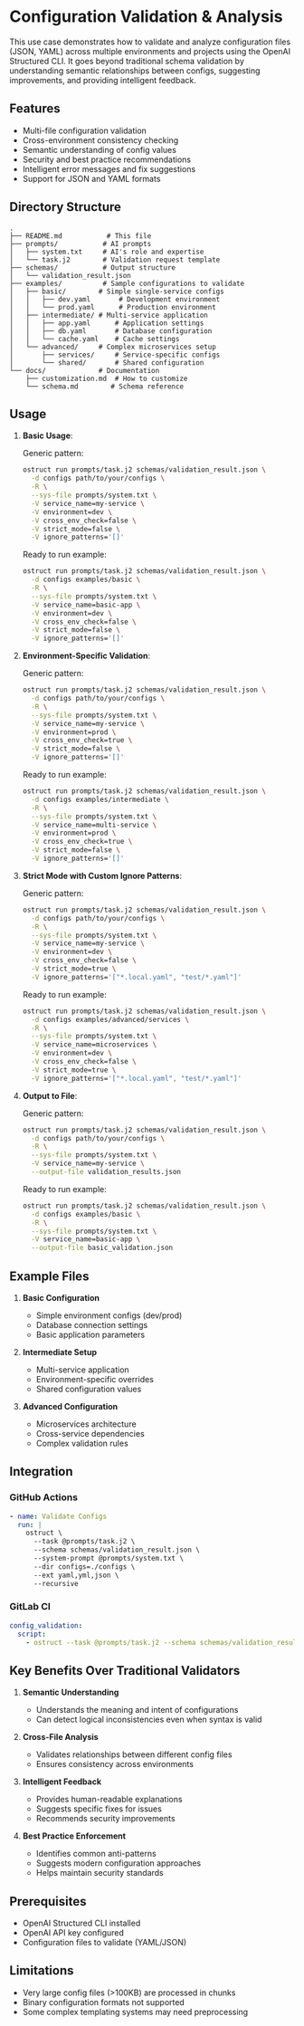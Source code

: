 # Configuration Validation & Analysis

This use case demonstrates how to validate and analyze configuration files (JSON, YAML) across multiple environments and projects using the OpenAI Structured CLI. It goes beyond traditional schema validation by understanding semantic relationships between configs, suggesting improvements, and providing intelligent feedback.

## Features

- Multi-file configuration validation
- Cross-environment consistency checking
- Semantic understanding of config values
- Security and best practice recommendations
- Intelligent error messages and fix suggestions
- Support for JSON and YAML formats

## Directory Structure

```
.
├── README.md           # This file
├── prompts/           # AI prompts
│   ├── system.txt     # AI's role and expertise
│   └── task.j2        # Validation request template
├── schemas/           # Output structure
│   └── validation_result.json
├── examples/          # Sample configurations to validate
│   ├── basic/        # Simple single-service configs
│   │   ├── dev.yaml       # Development environment
│   │   └── prod.yaml      # Production environment
│   ├── intermediate/ # Multi-service application
│   │   ├── app.yaml      # Application settings
│   │   ├── db.yaml       # Database configuration
│   │   └── cache.yaml    # Cache settings
│   └── advanced/     # Complex microservices setup
│       ├── services/     # Service-specific configs
│       └── shared/       # Shared configuration
└── docs/             # Documentation
    ├── customization.md  # How to customize
    └── schema.md        # Schema reference

```

## Usage

1. **Basic Usage**:

   Generic pattern:

   ```bash
   ostruct run prompts/task.j2 schemas/validation_result.json \
     -d configs path/to/your/configs \
     -R \
     --sys-file prompts/system.txt \
     -V service_name=my-service \
     -V environment=dev \
     -V cross_env_check=false \
     -V strict_mode=false \
     -V ignore_patterns='[]'
   ```

   Ready to run example:

   ```bash
   ostruct run prompts/task.j2 schemas/validation_result.json \
     -d configs examples/basic \
     -R \
     --sys-file prompts/system.txt \
     -V service_name=basic-app \
     -V environment=dev \
     -V cross_env_check=false \
     -V strict_mode=false \
     -V ignore_patterns='[]'
   ```

2. **Environment-Specific Validation**:

   Generic pattern:

   ```bash
   ostruct run prompts/task.j2 schemas/validation_result.json \
     -d configs path/to/your/configs \
     -R \
     --sys-file prompts/system.txt \
     -V service_name=my-service \
     -V environment=prod \
     -V cross_env_check=true \
     -V strict_mode=false \
     -V ignore_patterns='[]'
   ```

   Ready to run example:

   ```bash
   ostruct run prompts/task.j2 schemas/validation_result.json \
     -d configs examples/intermediate \
     -R \
     --sys-file prompts/system.txt \
     -V service_name=multi-service \
     -V environment=prod \
     -V cross_env_check=true \
     -V strict_mode=false \
     -V ignore_patterns='[]'
   ```

3. **Strict Mode with Custom Ignore Patterns**:

   Generic pattern:

   ```bash
   ostruct run prompts/task.j2 schemas/validation_result.json \
     -d configs path/to/your/configs \
     -R \
     --sys-file prompts/system.txt \
     -V service_name=my-service \
     -V environment=dev \
     -V cross_env_check=false \
     -V strict_mode=true \
     -V ignore_patterns='["*.local.yaml", "test/*.yaml"]'
   ```

   Ready to run example:

   ```bash
   ostruct run prompts/task.j2 schemas/validation_result.json \
     -d configs examples/advanced/services \
     -R \
     --sys-file prompts/system.txt \
     -V service_name=microservices \
     -V environment=dev \
     -V cross_env_check=false \
     -V strict_mode=true \
     -V ignore_patterns='["*.local.yaml", "test/*.yaml"]'
   ```

4. **Output to File**:

   Generic pattern:

   ```bash
   ostruct run prompts/task.j2 schemas/validation_result.json \
     -d configs path/to/your/configs \
     -R \
     --sys-file prompts/system.txt \
     -V service_name=my-service \
     --output-file validation_results.json
   ```

   Ready to run example:

   ```bash
   ostruct run prompts/task.j2 schemas/validation_result.json \
     -d configs examples/basic \
     -R \
     --sys-file prompts/system.txt \
     -V service_name=basic-app \
     --output-file basic_validation.json
   ```

## Example Files

1. **Basic Configuration**
   - Simple environment configs (dev/prod)
   - Database connection settings
   - Basic application parameters

2. **Intermediate Setup**
   - Multi-service application
   - Environment-specific overrides
   - Shared configuration values

3. **Advanced Configuration**
   - Microservices architecture
   - Cross-service dependencies
   - Complex validation rules

## Integration

### GitHub Actions

```yaml
- name: Validate Configs
  run: |
    ostruct \
      --task @prompts/task.j2 \
      --schema schemas/validation_result.json \
      --system-prompt @prompts/system.txt \
      --dir configs=./configs \
      --ext yaml,yml,json \
      --recursive
```

### GitLab CI

```yaml
config_validation:
  script:
    - ostruct --task @prompts/task.j2 --schema schemas/validation_result.json --system-prompt @prompts/system.txt --dir configs=./configs
```

## Key Benefits Over Traditional Validators

1. **Semantic Understanding**
   - Understands the meaning and intent of configurations
   - Can detect logical inconsistencies even when syntax is valid

2. **Cross-File Analysis**
   - Validates relationships between different config files
   - Ensures consistency across environments

3. **Intelligent Feedback**
   - Provides human-readable explanations
   - Suggests specific fixes for issues
   - Recommends security improvements

4. **Best Practice Enforcement**
   - Identifies common anti-patterns
   - Suggests modern configuration approaches
   - Helps maintain security standards

## Prerequisites

- OpenAI Structured CLI installed
- OpenAI API key configured
- Configuration files to validate (YAML/JSON)

## Limitations

- Very large config files (>100KB) are processed in chunks
- Binary configuration formats not supported
- Some complex templating systems may need preprocessing
